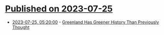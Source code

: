 # [Published on 2023-07-25](index.md)

* [2023-07-25, 05:20:00](https://soylentnews.org/article.pl?sid=23/07/24/012241&from=rss) - [Greenland Has Greener History Than Previously Thought](https://soylentnews.org/article.pl?sid=23/07/24/012241&from=rss)
